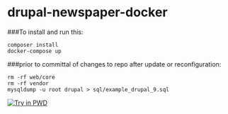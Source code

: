 # drupal-newspaper-docker



###To install and run this:
```
composer install
docker-compose up
```

###prior to committal of changes to repo after update or reconfiguration:
```
rm -rf web/core
rm -rf vendor
mysqldump -u root drupal > sql/example_drupal_9.sql
```

[![Try in PWD](https://raw.githubusercontent.com/play-with-docker/stacks/master/assets/images/button.png)](https://labs.play-with-docker.com/?stack=https://raw.githubusercontent.com/jptafe/drupal-newspaper-docker/master/docker-compose.yml)
